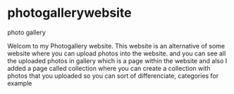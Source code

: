 # photogallerywebsite
 photo gallery


Welcom to my Photogallery website. This website is an alternative of some website where you can upload photos into the website.
and you can see all the uploaded photos in gallery which is a page within the website and also I added a page called collection where 
you can create a collection with photos that you uploaded so you can sort of differenciate, categories for example
